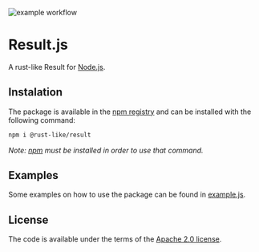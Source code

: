 ![example workflow](https://github.com/rust-like/result/actions/workflows/node.js.yml/badge.svg)

# Result.js

A rust-like Result for [Node.js](https://nodejs.org/).

## Instalation

The package is available in the [npm registry](https://npmjs.com/package/@rust-like/result) and can be installed with the following command:
```sh
npm i @rust-like/result
```
*Note: [npm](https://npmjs.com) must be installed in order to use that command.*

## Examples

Some examples on how to use the package can be found in [example.js](example.js).

## License

The code is available under the terms of the [Apache 2.0 license](LICENSE).

